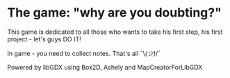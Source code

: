 # The game: "why are you doubting?"

This game is dedicated to all those who
wants to take his first step, his first project - let's guys DO IT!

In game - you need to collect notes. That's all ¯\\_(ツ)_/¯

Powered by libGDX using Box2D, Ashely and MapCreatorForLibGDX
